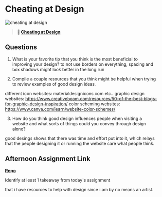 # Cheating at Design

![cheating at design](https://bcw.blob.core.windows.net/public/img/courses/5247609446691139)

> **📖 [Cheating at Design](https://codeworksacademy.com/fs-student-guide/resources/wk1/04-Cheating-at-Design)**

## Questions

1. What is your favorite tip that you think is the most beneficial to improving your design?
to not use borders on everything, spacing and box shadows might look better in the long run

2. Compile a couple resources that you think might be helpful when trying to review examples of good design ideas.

different icon websites: materialdesignicons.com etc..
graphic design websites: https://www.creativeboom.com/resources/50-of-the-best-blogs-for-graphic-design-inspiration/
color scheming websites: https://www.canva.com/learn/website-color-schemes/

3. How do you think good design influences people when visiting a website and what sorts of things could you convey through design alone?

good desings shows that there was time and effort put into it, which relays that the people designing it or running the website care what people think. 


## Afternoon Assignment Link

**[Repo](https://github.com/BrendenVanPatten/MockSite)**

Identify at least 1 takeaway from today's assignment

that i have resources to help with design since i am by no means an artist.